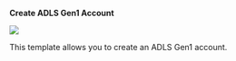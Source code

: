 
**Create ADLS Gen1 Account**

<a href="https://portal.azure.com/#create/Microsoft.Template/uri/https%3A%2F%2Fraw.githubusercontent.com%2FCHEEKATLAPRADEEP-MSFT%2FAzureAnalyticsLab%2Fmaster%2FADLSGen1%2Ftemplate.json" target="_blank">
    <img src="http://azuredeploy.net/deploybutton.png"/>
</a>

This template allows you to create an ADLS Gen1 account.
